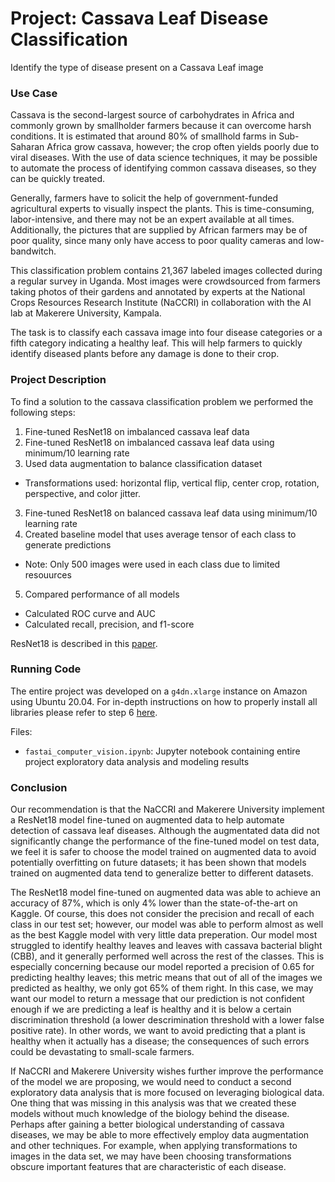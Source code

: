 # Project: Cassava Leaf Disease Classification
Identify the type of disease present on a Cassava Leaf image

### Use Case
Cassava is the second-largest source of carbohydrates in Africa and commonly grown by smallholder farmers because it can overcome harsh conditions. It is estimated that around 80% of smallhold farms in Sub-Saharan Africa grow cassava, however; the crop often yields poorly due to viral diseases. With the use of data science techniques, it may be possible to automate the process of identifying common cassava diseases, so they can be quickly treated.

Generally, farmers have to solicit the help of government-funded agricultural experts to visually inspect the plants. This is time-consuming, labor-intensive, and there may not be an expert available at all times. Additionally, the pictures that are supplied by African farmers may be of poor quality, since many only have access to poor quality cameras and low-bandwitch.

This classification problem contains 21,367 labeled images collected during a regular survey in Uganda. Most images were crowdsourced from farmers taking photos of their gardens and annotated by experts at the National Crops Resources Research Institute (NaCCRI) in collaboration with the AI lab at Makerere University, Kampala.

The task is to classify each cassava image into four disease categories or a fifth category indicating a healthy leaf. This will help farmers to quickly identify diseased plants before any damage is done to their crop.


### Project Description

To find a solution to the cassava classification problem we performed the following steps:

1) Fine-tuned ResNet18 on imbalanced cassava leaf data
2) Fine-tuned ResNet18 on imbalanced cassava leaf data using minimum/10 learning rate
4) Used data augmentation to balance classification dataset
 - Transformations used: horizontal flip, vertical flip, center crop, rotation, perspective, and color jitter.
3) Fine-tuned ResNet18 on balanced cassava leaf data using minimum/10 learning rate
4) Created baseline model that uses average tensor of each class to generate predictions
 - Note: Only 500 images were used in each class due to limited resouurces
5) Compared performance of all models
 - Calculated ROC curve and AUC
 - Calculated recall, precision, and f1-score

ResNet18 is described in this [paper](https://arxiv.org/pdf/1512.03385.pdf).

### Running Code

The entire project was developed on a `g4dn.xlarge` instance on Amazon using Ubuntu 20.04.
For in-depth instructions on how to properly install all libraries please refer to step 6 [here](https://course.fast.ai/start_aws).

Files:
- `fastai_computer_vision.ipynb`: Jupyter notebook containing entire project exploratory data analysis and modeling results

### Conclusion

Our recommendation is that the NaCCRI and Makerere University implement a ResNet18 model fine-tuned on augmented data to help automate detection of cassava leaf diseases. Although the augmentated data did not significantly change the performance of the fine-tuned model on test data, we feel it is safer to choose the model trained on augmented data to avoid potentially overfitting on future datasets; it has been shown that models trained on augmented data tend to generalize better to different datasets. 

The ResNet18 model fine-tuned on augmented data was able to achieve an accuracy of 87%, which is only 4% lower than the state-of-the-art on Kaggle. Of course, this does not consider the precision and recall of each class in our test set; however, our model was able to perform almost as well as the best Kaggle model with very little data preperation. Our model most struggled to identify healthy leaves and leaves with cassava bacterial blight (CBB), and it generally performed well across the rest of the classes. This is especially concerning because our model reported a precision of 0.65 for predicting healthy leaves; this metric means that out of all of the images we predicted as healthy, we only got 65% of them right. In this case, we may want our model to return a message that our prediction is not confident enough if we are predicting a leaf is healthy and it is below a certain discrimination threshold (a lower descrimination threshold with a lower false positive rate). In other words, we want to avoid predicting that a plant is healthy when it actually has a disease; the consequences of such errors could be devastating to small-scale farmers.

If NaCCRI and Makerere University wishes further improve the performance of the model we are proposing, we would need to conduct a second exploratory data analysis that is more focused on leveraging biological data. One thing that was missing in this analysis was that we created these models without much knowledge of the biology behind the disease. Perhaps after gaining a better biological understanding of cassava diseases, we may be able to more effectively employ data augmentation and other techniques. For example, when applying transformations to images in the data set, we may have been choosing transformations obscure important features that are characteristic of each disease.
